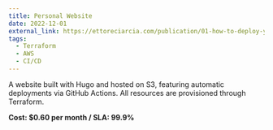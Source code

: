 ```yaml
---
title: Personal Website
date: 2022-12-01
external_link: https://ettoreciarcia.com/publication/01-how-to-deploy-your-website/
tags:
  - Terraform
  - AWS
  - CI/CD
---
```


A website built with Hugo and hosted on S3, featuring automatic deployments via GitHub Actions. All resources are provisioned through Terraform.

**Cost: $0.60 per month / SLA: 99.9%**

<!--more-->
